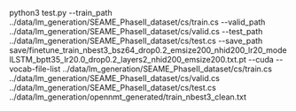 python3 test.py --train_path ../data/lm_generation/SEAME_PhaseII_dataset/cs/train.cs --valid_path ../data/lm_generation/SEAME_PhaseII_dataset/cs/valid.cs --test_path ../data/lm_generation/SEAME_PhaseII_dataset/cs/test.cs --save_path save/finetune_train_nbest3_bsz64_drop0.2_emsize200_nhid200_lr20_modelLSTM_bptt35_lr20.0_drop0.2_layers2_nhid200_emsize200.txt.pt --cuda --vocab-file-list ../data/lm_generation/SEAME_PhaseII_dataset/cs/train.cs ../data/lm_generation/SEAME_PhaseII_dataset/cs/valid.cs ../data/lm_generation/SEAME_PhaseII_dataset/cs/test.cs ../data/lm_generation/opennmt_generated/train_nbest3_clean.txt